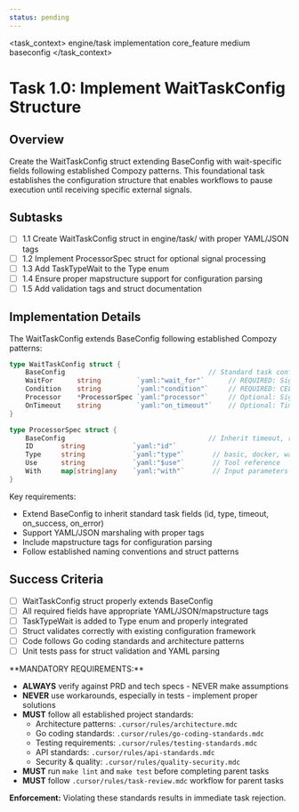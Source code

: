 ```yaml
---
status: pending
---
```


<task_context>
<domain>engine/task</domain>
<type>implementation</type>
<scope>core_feature</scope>
<complexity>medium</complexity>
<dependencies>baseconfig</dependencies>
</task_context>

# Task 1.0: Implement WaitTaskConfig Structure

## Overview

Create the WaitTaskConfig struct extending BaseConfig with wait-specific fields following established Compozy patterns. This foundational task establishes the configuration structure that enables workflows to pause execution until receiving specific external signals.

## Subtasks

- [ ] 1.1 Create WaitTaskConfig struct in engine/task/ with proper YAML/JSON tags
- [ ] 1.2 Implement ProcessorSpec struct for optional signal processing
- [ ] 1.3 Add TaskTypeWait to the Type enum
- [ ] 1.4 Ensure proper mapstructure support for configuration parsing
- [ ] 1.5 Add validation tags and struct documentation

## Implementation Details

The WaitTaskConfig extends BaseConfig following established Compozy patterns:

```go
type WaitTaskConfig struct {
    BaseConfig                                    // Standard task configuration
    WaitFor      string         `yaml:"wait_for"`      // REQUIRED: Signal name to wait for
    Condition    string         `yaml:"condition"`     // REQUIRED: CEL expression
    Processor    *ProcessorSpec `yaml:"processor"`     // Optional: Signal processing task
    OnTimeout    string         `yaml:"on_timeout"`    // Optional: Timeout routing
}

type ProcessorSpec struct {
    BaseConfig                                    // Inherit timeout, retries, etc.
    ID       string            `yaml:"id"`
    Type     string            `yaml:"type"`       // basic, docker, wasm
    Use      string            `yaml:"$use"`       // Tool reference
    With     map[string]any    `yaml:"with"`       // Input parameters
}
```

Key requirements:

- Extend BaseConfig to inherit standard task fields (id, type, timeout, on_success, on_error)
- Support YAML/JSON marshaling with proper tags
- Include mapstructure tags for configuration parsing
- Follow established naming conventions and struct patterns

## Success Criteria

- [ ] WaitTaskConfig struct properly extends BaseConfig
- [ ] All required fields have appropriate YAML/JSON/mapstructure tags
- [ ] TaskTypeWait is added to Type enum and properly integrated
- [ ] Struct validates correctly with existing configuration framework
- [ ] Code follows Go coding standards and architecture patterns
- [ ] Unit tests pass for struct validation and YAML parsing

<critical>
**MANDATORY REQUIREMENTS:**

- **ALWAYS** verify against PRD and tech specs - NEVER make assumptions
- **NEVER** use workarounds, especially in tests - implement proper solutions
- **MUST** follow all established project standards:
    - Architecture patterns: `.cursor/rules/architecture.mdc`
    - Go coding standards: `.cursor/rules/go-coding-standards.mdc`
    - Testing requirements: `.cursor/rules/testing-standards.mdc`
    - API standards: `.cursor/rules/api-standards.mdc`
    - Security & quality: `.cursor/rules/quality-security.mdc`
- **MUST** run `make lint` and `make test` before completing parent tasks
- **MUST** follow `.cursor/rules/task-review.mdc` workflow for parent tasks

**Enforcement:** Violating these standards results in immediate task rejection.
</critical>
